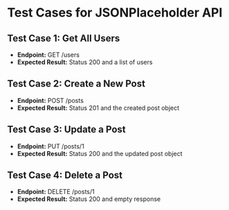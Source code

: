 # Test Cases for JSONPlaceholder API

## Test Case 1: Get All Users
- **Endpoint:** GET /users
- **Expected Result:** Status 200 and a list of users

## Test Case 2: Create a New Post
- **Endpoint:** POST /posts
- **Expected Result:** Status 201 and the created post object

## Test Case 3: Update a Post
- **Endpoint:** PUT /posts/1
- **Expected Result:** Status 200 and the updated post object

## Test Case 4: Delete a Post
- **Endpoint:** DELETE /posts/1
- **Expected Result:** Status 200 and empty response
